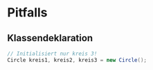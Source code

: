 # Pitfalls

## Klassendeklaration

```cs
// Initialisiert nur kreis 3!
Circle kreis1, kreis2, kreis3 = new Circle();
```
